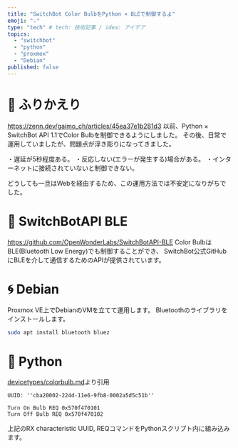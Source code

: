 ```yaml
---
title: "SwitchBot Color BulbをPython × BLEで制御するよ"
emoji: "💡"
type: "tech" # tech: 技術記事 / idea: アイデア
topics:
  - "switchbot"
  - "python"
  - "proxmox"
  - "Debian"
published: false
---
```


# 💭 ふりかえり
https://zenn.dev/gaimo_ch/articles/45ea37e1b281d3
以前、Python × SwitchBot API 1.1でColor Bulbを制御できるようにしました。
その後、日常で運用していましたが、問題点が浮き彫りになってきました。

・遅延が5秒程度ある。
・反応しない(エラーが発生する)場合がある。
・インターネットに接続されていないと制御できない。

どうしても一旦はWebを経由するため、この運用方法では不安定になりがちでした。

# 📡 SwitchBotAPI BLE

https://github.com/OpenWonderLabs/SwitchBotAPI-BLE
Color BulbはBLE(Bluetooth Low Energy)でも制御することができ、
SwitchBot公式GitHubにBLEを介して通信するためのAPIが提供されています。

# 🌀 Debian

Proxmox VE上でDebianのVMを立てて運用します。
Bluetoothのライブラリをインストールします。

```sh
sudo apt install bluetooth bluez
```

# 🐍 Python

[devicetypes/colorbulb.md](https://github.com/OpenWonderLabs/SwitchBotAPI-BLE/blob/latest/devicetypes/colorbulb.md)より引用

```:RX characteristic UUID
UUID: ''cba20002-224d-11e6-9fb8-0002a5d5c51b''
```
```:REQ
Turn On Bulb REQ 0x570f470101
Turn Off Bulb REQ 0x570f470102
```
上記のRX characteristic UUID, REQコマンドをPythonスクリプト内に組み込みます。

